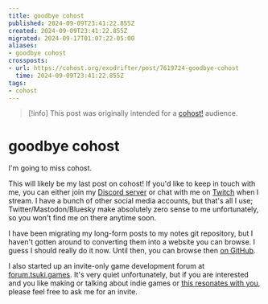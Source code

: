 ```yaml
---
title: goodbye cohost
published: 2024-09-09T23:41:22.855Z
created: 2024-09-09T23:41:22.855Z
migrated: 2024-09-17T01:07:22-05:00
aliases:
- goodbye cohost
crossposts:
- url: https://cohost.org/exodrifter/post/7619724-goodbye-cohost
  time: 2024-09-09T23:41:22.855Z
tags:
- cohost
---
```


> [!info]
> This post was originally intended for a [cohost!](../tags/cohost.md) audience.

# goodbye cohost

I'm going to miss cohost.

This will likely be my last post on cohost! If you'd like to keep in touch with me, you can either join my [Discord server](https://discord.gg/arqFQVt) or chat with me on [Twitch](https://www.twitch.tv/exodrifter_) when I stream. I have a bunch of other social media accounts, but that's all I use; Twitter/Mastodon/Bluesky make absolutely zero sense to me unfortunately, so you won't find me on there anytime soon.

I have been migrating my long-form posts to my notes git repository, but I haven't gotten around to converting them into a website you can browse. I guess I should really do it now. Until then, you can browse then [on GitHub](https://github.com/exodrifter/logbook/blob/main/indices/blog-posts.md).

I also started up an invite-only game development forum at [forum.tsuki.games](https://forum.tsuki.games). It's very quiet unfortunately, but if you are interested and you like making or talking about indie games or [this resonates with you](https://forum.tsuki.games/t/why-i-made-t-suki/85/6), please feel free to ask me for an invite.
